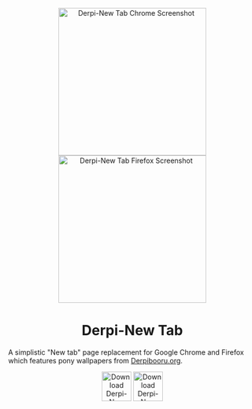 <p align="center"><img src="https://raw.githubusercontent.com/ponydevs/Derpi-NewTab/master/screenshots/chrome/3_display" alt="Derpi-New Tab Chrome Screenshot" width="300px"> <img src="https://raw.githubusercontent.com/ponydevs/Derpi-NewTab/master/screenshots/firefox/3_display.png" alt="Derpi-New Tab Firefox Screenshot" width="300px"></p>
<h1 align="center">Derpi-New Tab</h1>

A simplistic "New tab" page replacement for Google Chrome and Firefox which features pony wallpapers from [Derpibooru.org](http://derpibooru.org/).

<p align="center"><a href="https://chrome.google.com/webstore/detail/derpi-new-tab/noggelkbkffdifgemicnanbkghjkoipl"><img src="https://developer.chrome.com/webstore/images/ChromeWebStore_BadgeWBorder_v2_340x96.png" height="60" alt="Download Derpi-New Tab from the Chrome Web Store"></a> <a href="https://addons.mozilla.org/en-US/firefox/addon/derpi-newtab/"><img src="https://addons.cdn.mozilla.net/static/img/addons-buttons/AMO-button_1.png" height="60" alt="Download Derpi-New Tab from Firefox Add-ons"></a></p>
